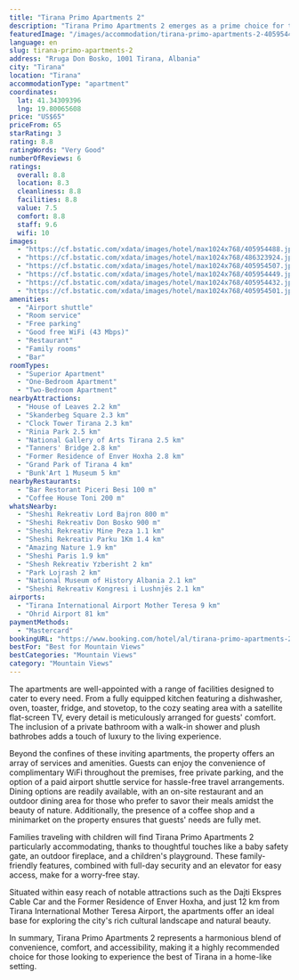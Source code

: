 ```yaml
---
title: "Tirana Primo Apartments 2"
description: "Tirana Primo Apartments 2 emerges as a prime choice for travelers seeking comfort and convenience in the heart of Tirana."
featuredImage: "/images/accommodation/tirana-primo-apartments-2-405954488.jpg"
language: en
slug: tirana-primo-apartments-2
address: "Rruga Don Bosko, 1001 Tirana, Albania"
city: "Tirana"
location: "Tirana"
accommodationType: "apartment"
coordinates:
  lat: 41.34309396
  lng: 19.80065608
price: "US$65"
priceFrom: 65
starRating: 3
rating: 8.8
ratingWords: "Very Good"
numberOfReviews: 6
ratings:
  overall: 8.8
  location: 8.3
  cleanliness: 8.8
  facilities: 8.8
  value: 7.5
  comfort: 8.8
  staff: 9.6
  wifi: 10
images:
  - "https://cf.bstatic.com/xdata/images/hotel/max1024x768/405954488.jpg?k=eb058555ad5228f99d8fb58daf9c57f552f6b402a154833cb6656049f88b6c43&o=&hp=1"
  - "https://cf.bstatic.com/xdata/images/hotel/max1024x768/486323924.jpg?k=5dcea835bf38bf310462d3ee8898cdb9112ae6d1318ef42e14f0a35ccd96f0fc&o=&hp=1"
  - "https://cf.bstatic.com/xdata/images/hotel/max1024x768/405954507.jpg?k=e717363b2c46c455825fee1251f64f4dc4c761491cc21827281827ac81976dc7&o=&hp=1"
  - "https://cf.bstatic.com/xdata/images/hotel/max1024x768/405954449.jpg?k=d0b179c50e73a63ceec8d0da9bb2358ed38a4df55df40549e6d00054779ad49e&o=&hp=1"
  - "https://cf.bstatic.com/xdata/images/hotel/max1024x768/405954432.jpg?k=2508441c7b497ac5ed91f58ad456f26b1821f99579c6cad584576c62d0099ebe&o=&hp=1"
  - "https://cf.bstatic.com/xdata/images/hotel/max1024x768/405954501.jpg?k=38e196aaf088138b2980fa709e4f2cf05c9b0dd23bafb5d6c1cdc695af32229c&o=&hp=1"
amenities:
  - "Airport shuttle"
  - "Room service"
  - "Free parking"
  - "Good free WiFi (43 Mbps)"
  - "Restaurant"
  - "Family rooms"
  - "Bar"
roomTypes:
  - "Superior Apartment"
  - "One-Bedroom Apartment"
  - "Two-Bedroom Apartment"
nearbyAttractions:
  - "House of Leaves 2.2 km"
  - "Skanderbeg Square 2.3 km"
  - "Clock Tower Tirana 2.3 km"
  - "Rinia Park 2.5 km"
  - "National Gallery of Arts Tirana 2.5 km"
  - "Tanners' Bridge 2.8 km"
  - "Former Residence of Enver Hoxha 2.8 km"
  - "Grand Park of Tirana 4 km"
  - "Bunk'Art 1 Museum 5 km"
nearbyRestaurants:
  - "Bar Restorant Piceri Besi 100 m"
  - "Coffee House Toni 200 m"
whatsNearby:
  - "Sheshi Rekreativ Lord Bajron 800 m"
  - "Sheshi Rekreativ Don Bosko 900 m"
  - "Sheshi Rekreativ Mine Peza 1.1 km"
  - "Sheshi Rekreativ Parku 1Km 1.4 km"
  - "Amazing Nature 1.9 km"
  - "Sheshi Paris 1.9 km"
  - "Shesh Rekreativ Yzberisht 2 km"
  - "Park Lojrash 2 km"
  - "National Museum of History Albania 2.1 km"
  - "Sheshi Rekreativ Kongresi i Lushnjës 2.1 km"
airports:
  - "Tirana International Airport Mother Teresa 9 km"
  - "Ohrid Airport 81 km"
paymentMethods:
  - "Mastercard"
bookingURL: "https://www.booking.com/hotel/al/tirana-primo-apartments-2.en-gb.html?aid=8035640"
bestFor: "Best for Mountain Views"
bestCategories: "Mountain Views"
category: "Mountain Views"
---
```


The apartments are well-appointed with a range of facilities designed to cater to every need. From a fully equipped kitchen featuring a dishwasher, oven, toaster, fridge, and stovetop, to the cozy seating area with a satellite flat-screen TV, every detail is meticulously arranged for guests' comfort. The inclusion of a private bathroom with a walk-in shower and plush bathrobes adds a touch of luxury to the living experience.

Beyond the confines of these inviting apartments, the property offers an array of services and amenities. Guests can enjoy the convenience of complimentary WiFi throughout the premises, free private parking, and the option of a paid airport shuttle service for hassle-free travel arrangements. Dining options are readily available, with an on-site restaurant and an outdoor dining area for those who prefer to savor their meals amidst the beauty of nature. Additionally, the presence of a coffee shop and a minimarket on the property ensures that guests' needs are fully met.

Families traveling with children will find Tirana Primo Apartments 2 particularly accommodating, thanks to thoughtful touches like a baby safety gate, an outdoor fireplace, and a children's playground. These family-friendly features, combined with full-day security and an elevator for easy access, make for a worry-free stay.

Situated within easy reach of notable attractions such as the Dajti Ekspres Cable Car and the Former Residence of Enver Hoxha, and just 12 km from Tirana International Mother Teresa Airport, the apartments offer an ideal base for exploring the city's rich cultural landscape and natural beauty.

In summary, Tirana Primo Apartments 2 represents a harmonious blend of convenience, comfort, and accessibility, making it a highly recommended choice for those looking to experience the best of Tirana in a home-like setting.